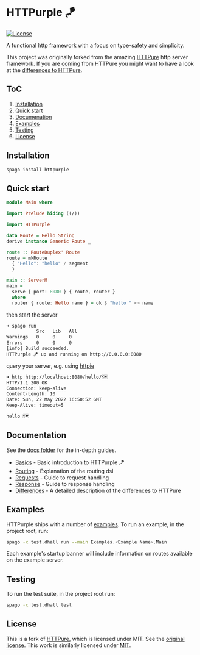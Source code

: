 # HTTPurple 🪁

[![License](https://img.shields.io/badge/license-MIT-blue.svg)](https://raw.githubusercontent.com/sigma-andex/purescript-httpurple/main/License)

A functional http framework with a focus on type-safety and simplicity. 

This project was originally forked from the amazing [HTTPure](https://github.com/citizennet/purescript-httpure) http server framework. If you are coming from HTTPure you might want to have a look at the [differences to HTTPure](./docs/Differences.md).

## ToC
1. [Installation](#installation)
1. [Quick start](#quick-start)
1. [Documenation](#documentation)
1. [Examples](#examples)
1. [Testing](#testing)
1. [License](#license)

## Installation

```bash
spago install httpurple
```

## Quick start

```purescript
module Main where

import Prelude hiding ((/))

import HTTPurple

data Route = Hello String
derive instance Generic Route _

route :: RouteDuplex' Route
route = mkRoute
  { "Hello": "hello" / segment
  }

main :: ServerM
main =
  serve { port: 8080 } { route, router }
  where
  router { route: Hello name } = ok $ "hello " <> name
```

then start the server

```bash
➜ spago run
           Src   Lib   All
Warnings   0     0     0  
Errors     0     0     0  
[info] Build succeeded.
HTTPurple 🪁 up and running on http://0.0.0.0:8080
```

query your server, e.g. using [httpie](https://httpie.io/)

```bash
➜ http http://localhost:8080/hello/🗺  
HTTP/1.1 200 OK
Connection: keep-alive
Content-Length: 10
Date: Sun, 22 May 2022 16:50:52 GMT
Keep-Alive: timeout=5

hello 🗺
```

## Documentation

See the [docs folder](./docs) for the in-depth guides. 

* [Basics](./docs/Basics.md) - Basic introduction to HTTPurple 🪁
* [Routing](./docs/Routing.md) - Explanation of the routing dsl
* [Requests](./docs/Requests.md) - Guide to request handling
* [Response](./docs/Responses.md) - Guide to response handling
* [Differences](./docs/Differences.md) - A detailed description of the differences to HTTPure

## Examples

HTTPurple ships with a number of [examples](./docs/Examples). To run an example,
in the project root, run:

```bash
spago -x test.dhall run --main Examples.<Example Name>.Main
```

Each example's startup banner will include information on routes available on
the example server.

## Testing

To run the test suite, in the project root run:

```bash
spago -x test.dhall test
```

## License

This is a fork of [HTTPure](https://github.com/citizennet/purescript-httpure), which is licensed under MIT. See the [original license](./LICENSES/httpure.LICENSE). This work is similarly licensed under [MIT](./License).
